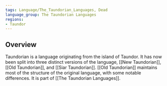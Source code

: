 ```yaml
---
tags: Language/The_Taundorian_Languages, Dead
language_group: The Taundorian Languages
regions:
- Taundor
---
```

## Overview
Taundorian is a language originating from the island of Taundor. It has now been split into three distinct versions of the language, [[New Taundorian]], [[Old Taundorian]], and [[Siar Taundorian]]. [[Old Taundorian]] maintains most of the structure of the original language, with some notable differences. It is part of [[The Taundorian Languages]].